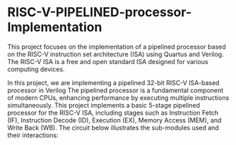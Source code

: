 # RISC-V-PIPELINED-processor-Implementation
This project focuses on the implementation of a pipelined processor based on the RISC-V instruction set architecture (ISA) using Quartus and Verilog. The RISC-V ISA is a free and open standard ISA designed for various computing devices.

In this project, we are implementing a pipelined 32-bit RISC-V ISA-based processor in Verilog
The pipelined processor is a fundamental component of modern CPUs, enhancing performance by executing multiple instructions simultaneously. This project implements a basic 5-stage pipelined processor for the RISC-V ISA, including stages such as Instruction Fetch (IF), Instruction Decode (ID), Execution (EX), Memory Access (MEM), and Write Back (WB).
The circuit below illustrates the sub-modules used and their interactions:
